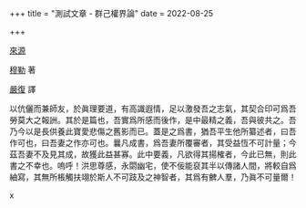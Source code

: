 +++
title = "測試文章 - 群己權界論"
date = 2022-08-25

+++

[來源](https://zh.wikisource.org/wiki/%E7%BE%A4%E5%B7%B1%E6%AC%8A%E7%95%8C%E8%AB%96/%E7%A9%86%E5%8B%92%E8%87%AA%E5%BA%8F)

[穆勒](https://en.wikipedia.org/wiki/John_Stuart_Mill) 著

[嚴復](https://zh.wikipedia.org/wiki/%E5%9A%B4%E5%BE%A9) 譯

以伉儷而兼師友，於眞理要道，有高識遐情，足以激發吾之志氣，其契合印可爲吾勞莫大之報詶。其於是篇也，吾實爲所感而後作，是中最精之義，吾與彼共之。吾乃今以是長供養此寶愛悲傷之舊影而已。蓋是之爲書，猶吾平生他所纂述者，曰吾作可也，曰吾妻之作亦可也。曩凡成書，爲吾妻所覆審者，其受益恆不可計量；今茲吾妻不及見其成，故獲此益甚寡。此中要義，凡欲得其揚榷者，今此已無，則此書之不幸也。嗚呼！洪思尊感，永閟幽宅，使不佞能裒其半以傳諸人間，將較自爲紬寫，其無所棖觸扶翊於斯人不可跂及之神智者，其爲有朇人羣，乃眞不可量爾！



x

